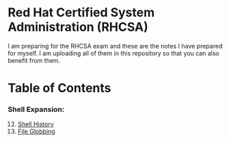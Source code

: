 # Red Hat Certified System Administration (RHCSA)

I am preparing for the RHCSA exam and these are the notes I have prepared for myself. I am uploading all of them in this repository so that you can also benefit from them.

# Table of Contents
### Shell Expansion:
12.  [Shell History](Notes/session-12-History)
13.  [File Globbing](Notes/session-13-fileGlobing.md)